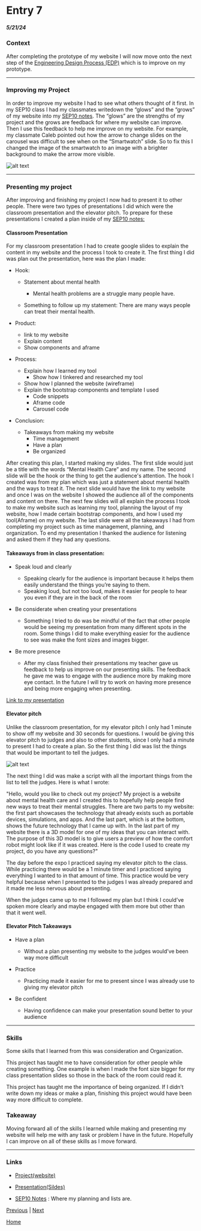 # Entry 7
##### 5/21/24


### Context

After completing the prototype of my website I will now move onto the next step of the [Engineering Design Process (EDP)](https://hstatsep.github.io/students/#edp) which is to improve on my prototype.

---

### Improving my Project

In order to improve my website I had to see what others thought of it first. In my SEP10 class I had my classmates writedown the “glows” and the “grows” of my website into my [SEP10 notes](https://docs.google.com/document/d/1VJAFMl0TMxN4vRm5UKcsslsPzSIqfxj898Kzt64-n4E/edit). The “glows” are the strengths of my project and the grows are feedback for where my website can improve. Then I use this feedback to help me improve on my website. For example, my classmate Caleb pointed out how the arrow to change slides on the carousel was difficult to see when on the “Smartwatch” slide. So to fix this I changed the image of the smartwatch to an image with a brighter background to make the arrow more visible.

![alt text](image-8.png)

---

### Presenting my project
After improving and finishing my project I now had to present it to other people. There were two types of presentations I did which were the classroom presentation and the elevator pitch. To prepare for these presentations I created a plan inside of my [SEP10 notes:](https://docs.google.com/document/d/1VJAFMl0TMxN4vRm5UKcsslsPzSIqfxj898Kzt64-n4E/edit)

#### Classroom Presentation

For my classroom presentation I had to create google slides to explain the content in my website and the process I took to create it. The first thing I did was plan out the presentation, here was the plan I made:

* Hook:
    * Statement about mental health
        * Mental health problems are a struggle many people have.

    * Something to follow up my statement: There are many ways people can treat their mental health.

* Product:
    * link to my website
    * Explain content
    * Show components and aframe

* Process:
    * Explain how I learned my tool
        * Show how I tinkered and researched my tool
    * Show how I planned the website (wireframe)
    * Explain the bootstrap components and template I used
        * Code snippets
        * Aframe code
        * Carousel code

* Conclusion:
    * Takeaways from making my website
        * Time management
        * Have a plan
        * Be organized

After creating this plan, I started making my slides. The first slide would just be a title with the words “Mental Health Care” and my name. The second slide will be the hook or the thing to get the audience's attention. The hook I created was from my plan which was just a statement about mental health and the ways to treat it. The next slide would have the link to my website and once I was on the website I showed the audience all of the components and content on there. The next few slides will all explain the process I took to make my website such as learning my tool, planning the layout of my website, how I made certain bootstrap components, and how I used my tool(Aframe) on my website. The last slide were all the takeaways I had from completing my project such as time management, planning, and organization. To end my presentation I thanked the audience for listening and asked them if they had any questions.

#### Takeaways from in class presentation:
* Speak loud and clearly
    * Speaking clearly for the audience is important because it helps them easily understand the things you’re saying to them.
    * Speaking loud, but not too loud, makes it easier for people to hear you even if they are in the back of the room

* Be considerate when creating your presentations
    * Something I tried to do was be mindful of the fact that other people would be seeing my presentation from many different spots in the room. Some things I did to make everything easier for the audience to see was make the font sizes and images bigger.

* Be more presence
    * After my class finished their presentations my teacher gave us feedback to help us improve on our presenting skills. The feedback he gave me was to engage with the audience more by making more eye contact. In the future I will try to work on having more presence and being more engaging when presenting.

[Link to my presentation](https://docs.google.com/presentation/d/10460DbshnOYCZaMcVqaddVlEkeBA2H3TEwLyCyNXyYo/edit#slide=id.p)

#### Elevator pitch

Unlike the classroom presentation, for my elevator pitch I only had 1 minute to show off my website and 30 seconds for questions. I would be giving this elevator pitch to judges and also to other students, since I only had a minute to present I had to create a plan. So the first thing I did was list the things that would be important to tell the judges.

![alt text](image-9.png)

The next thing I did was make a script with all the important things from the list to tell the judges. Here is what I wrote:

"Hello, would you like to check out my project? My project is a website about mental health care and I created this to hopefully help people find new ways to treat their mental struggles. There are two parts to my website: the first part showcases the technology that already exists such as portable devices, simulations, and apps. And the last part, which is at the bottom, shows the future technology that I came up with. In the last part of my website there is a 3D model for one of my ideas that you can interact with. The purpose of this 3D model is to give users a preview of how the comfort robot might look like if it was created. Here is the code I used to create my project, do you have any questions?"


The day before the expo I practiced saying my elevator pitch to the class. While practicing there would be a 1 minute timer and I practiced saying everything I wanted to in that amount of time. This practice would be very helpful because when I presented to the judges I was already prepared and it made me less nervous about presenting.


When the judges came up to me I followed my plan but I think I could’ve spoken more clearly and maybe engaged with them more but other than that it went well.


#### Elevator Pitch Takeaways
* Have a plan
    * Without a plan presenting my website to the judges would’ve been way more difficult

* Practice
    * Practicing made it easier for me to present since I was already use to giving my elevator pitch

* Be confident
    * Having confidence can make your presentation sound better to your audience

---

### Skills

Some skills that I learned from this was consideration and Organization.

This project has taught me to have consideration for other people while creating something. One example is when I made the font size bigger for my class presentation slides so those in the back of the room could read it.

This project has taught me the importance of being organized. If I didn’t write down my ideas or make a plan, finishing this project would have been way more difficult to complete.

### Takeaway

Moving forward all of the skills I learned while making and presenting my website will help me with any task or problem I have in the future. Hopefully I can improve on all of these skills as I move forward.

---

### Links

* [Project(website)](https://kosall5220.github.io/sep10-freedom-project/)

* [Presentation(Sildes)](https://docs.google.com/presentation/d/10460DbshnOYCZaMcVqaddVlEkeBA2H3TEwLyCyNXyYo/edit#slide=id.g20305be72c5_0_914)

* [SEP10 Notes](https://docs.google.com/document/d/1VJAFMl0TMxN4vRm5UKcsslsPzSIqfxj898Kzt64-n4E/edit) : Where my planning and lists are.

[Previous](entry06.md) | [Next](entry08.md)

[Home](../README.md)
